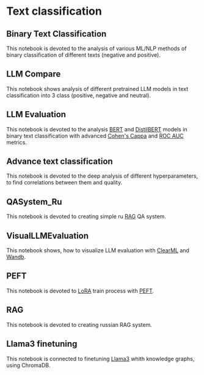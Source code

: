 # Text classification

## Binary Text Classification

This notebook is devoted to the analysis of various ML/NLP methods of binary classification of different texts (negative and positive).

## LLM Compare

This notebook shows analysis of different pretrained LLM models in text classification into 3 class (positive, negative and neutral).

## LLM Evaluation

This notebook is devoted to the analysis [BERT](https://habr.com/ru/articles/436878/) and [DistilBERT](https://huggingface.co/docs/transformers/model_doc/distilbert) models in binary text classification with advanced [Cohen's Cappa](https://en.wikipedia.org/wiki/Cohen%27s_kappa) and [ROC AUC](https://habr.com/ru/companies/otus/articles/809147/) metrics.

## Advance text classification

This notebook is devoted to the deep analysis of different hyperparameters, to find correlations between them and quality.

## QASystem_Ru

This notebook is devoted to creating simple ru [RAG](https://habr.com/ru/articles/779526/) QA system.

## VisualLLMEvaluation

This notebook shows, how to visualize LLM evaluation with [ClearML](https://clear.ml/) and [Wandb](https://wandb.ai/site).

## PEFT

This notebook is devoted to [LoRA](https://huggingface.co/docs/diffusers/training/lora) train process with [PEFT](https://huggingface.co/docs/peft/index).

## RAG
This notebook is devoted to creating russian RAG system.

## Llama3 finetuning

This notebook is connected to finetuning [Llama3](https://huggingface.co/docs/transformers/model_doc/llama3) whith knowledge graphs, using ChromaDB.
